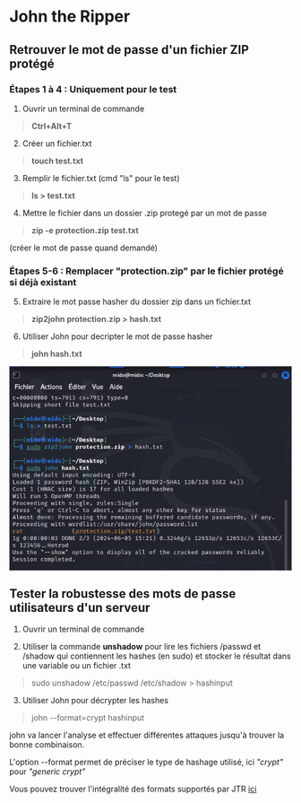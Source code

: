 # John the Ripper

## Retrouver le mot de passe d'un fichier ZIP protégé

### Étapes 1 à 4 : Uniquement pour le test

1) Ouvrir un terminal de commande
> **Ctrl+Alt+T**

2) Créer un fichier.txt
> **touch test.txt**

3) Remplir le fichier.txt (cmd "ls" pour le test)
> **ls > test.txt**

4) Mettre le fichier dans un dossier .zip protegé par un mot de passe
> **zip -e protection.zip test.txt**

(créer le mot de passe quand demandé)


### Étapes 5-6 : Remplacer "protection.zip" par le fichier protégé si déjà existant
5) Extraire le mot passe hasher du dossier zip dans un fichier.txt
> **zip2john protection.zip > hash.txt**
6) Utiliser John pour decripter le mot de passe hasher
> **john hash.txt**

<p align="center">
<img align="center" src="https://github.com/WildCodeSchool/tssr-2405-p1-g1-Jhon/blob/main/images/JohnZIP.png">
</p>

## Tester la robustesse des mots de passe utilisateurs d'un serveur

1) Ouvrir un terminal de commande
   
2) Utiliser la commande **unshadow** pour lire les fichiers /passwd et /shadow qui contiennent les hashes (en sudo) et stocker le résultat dans une variable ou un fichier .txt
  > sudo unshadow /etc/passwd /etc/shadow > hashinput

3) Utiliser John pour décrypter les hashes
  > john --format=crypt hashinput

john va lancer l'analyse et effectuer différentes attaques jusqu'à trouver la bonne combinaison.

L'option --format permet de préciser le type de hashage utilisé, ici *"crypt"* pour *"generic crypt"*

Vous pouvez trouver l'intégralité des formats supportés par JTR [ici](https://pentestmonkey.net/cheat-sheet/john-the-ripper-hash-formats)
